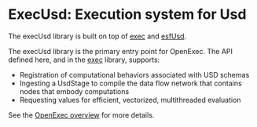 # ExecUsd: Execution system for Usd

The execUsd library is built on top of [exec](../exec/README.md) and
[esfUsd](../esfUsd/README.md).

The execUsd library is the primary entry point for OpenExec. The API defined
here, and in the [exec](../exec/README.md) library, supports:
- Registration of computational behaviors associated with USD schemas
- Ingesting a UsdStage to compile the data flow network that contains nodes that
  embody computations
- Requesting values for efficient, vectorized, multithreaded evaluation

See the [OpenExec overview](docs/overview.md) for more details.
